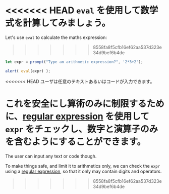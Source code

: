 <<<<<<< HEAD
`eval` を使用して数学式を計算してみましょう。
=======
Let's use `eval` to calculate the maths expression:
>>>>>>> 8558fa8f5cfb16ef62aa537d323e34d9bef6b4de

```js demo run
let expr = prompt("Type an arithmetic expression?", '2*3+2');

alert( eval(expr) );
```

<<<<<<< HEAD
ユーザは任意のテキストあるいはコードが入力できます。

これを安全にし算術のみに制限するために、[regular expression](info:regular-expressions) を使用して `expr` をチェックし、数字と演算子のみを含むようにすることができます。
=======
The user can input any text or code though.

To make things safe, and limit it to arithmetics only, we can check the `expr` using a [regular expression](info:regular-expressions), so that it only may contain digits and operators.
>>>>>>> 8558fa8f5cfb16ef62aa537d323e34d9bef6b4de
